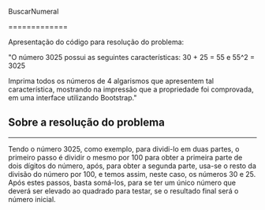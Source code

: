 BuscarNumeral

=============

Apresentação do código para resolução do problema:

"O número 3025 possui as seguintes características: 
30 + 25 = 55 e 55^2 = 3025

Imprima todos os números de 4 algarismos que apresentem tal característica,
mostrando na impressão que a propriedade foi comprovada, em uma interface utilizando Bootstrap."


## Sobre a resolução do problema

------------------------------------------

Tendo o número 3025, como exemplo, para dividi-lo em duas partes, o primeiro passo é dividir o mesmo por 100 para obter a primeira parte de dois dígitos do número, após, para obter a segunda parte, usa-se o resto da divisão do número por 100, e temos assim, neste caso, os números 30 e 25.
Após estes passos, basta somá-los, para se ter um único número que deverá ser elevado ao quadrado para testar, se o resultado final será o número inicial.

